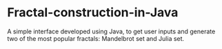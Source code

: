 # Fractal-construction-in-Java
A simple interface developed using Java, to get user inputs and generate two of the most popular fractals: Mandelbrot set and Julia set. 
